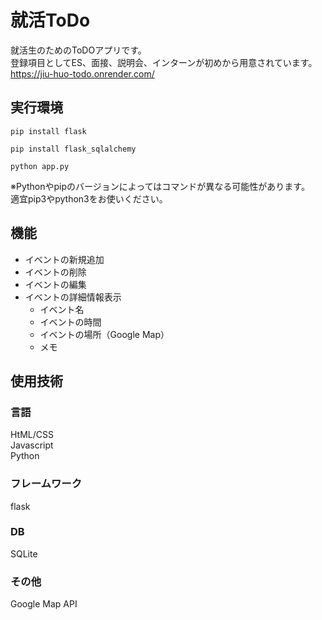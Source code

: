 # 就活ToDo
就活生のためのToDOアプリです。  
登録項目としてES、面接、説明会、インターンが初めから用意されています。
<https://jiu-huo-todo.onrender.com/>
## 実行環境
~~~
pip install flask
~~~
~~~
pip install flask_sqlalchemy
~~~
~~~
python app.py
~~~
※Pythonやpipのバージョンによってはコマンドが異なる可能性があります。  
  適宜pip3やpython3をお使いください。
## 機能
+ イベントの新規追加
+ イベントの削除
+ イベントの編集
+ イベントの詳細情報表示
  + イベント名
  + イベントの時間
  + イベントの場所（Google Map）
  + メモ
## 使用技術
### 言語
HtML/CSS  
Javascript  
Python  
### フレームワーク
flask
### DB
SQLite
### その他
Google Map API
